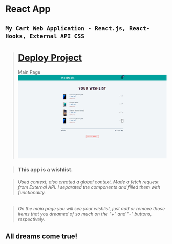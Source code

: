 # React App
## ```My Cart Web Application - React.js, React-Hooks, External API CSS```

># [Deploy Project](https://modest-joliot-bdea03.netlify.app) 
>Main Page
![main_page_cart](main_cart.png)

>### This app is a wishlist.

>###### Used context, also created a global context. Made a fetch request from External API. I separated the components and filled them with functionality.

>###### On the main page you will see your wishlist, just add or remove those items that you dreamed of so much on the "+" and "-" buttons, respectively.

## All dreams come true!